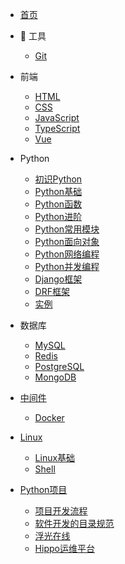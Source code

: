 * [<span class="iconfont icon-icon_fabu"></span> 首页](/README.md)

* 🔨 工具

  + [Git](docs/工具/README.md?id=Git)

* 前端

  + [HTML](/docs/前端/README.md?id=HTML)
  + [CSS](/docs/前端/README.md?id=CSS)
  + [JavaScript](/docs/前端/README.md?id=JavaScript)
  + [TypeScript](/docs/前端/README.md?id=TypeScript)
  + [Vue](/docs/前端/README.md?id=Vue)

* Python

  + [初识Python](/docs/Python/README.md?id=初识Python)
  + [Python基础](/docs/Python/README.md?id=Python基础)
  + [Python函数](/docs/Python/README.md?id=Python函数)
  + [Python进阶](/docs/Python/README.md?id=Python进阶)
  + [Python常用模块](/docs/Python/README.md?id=Python常用模块)
  + [Python面向对象](/docs/Python/README.md?id=Python面向对象)
  + [Python网络编程](/docs/Python/README.md?id=Python网络编程)
  + [Python并发编程](/docs/Python/README.md?id=Python并发编程)
  + [Django框架](/docs/Python/README.md?id=Django框架)
  + [DRF框架](/docs/Python/README.md?id=DRF框架)
  + [实例](/docs/Python/README.md?id=实例)

* 数据库

  + [MySQL](/docs/数据库/README.md?id=MySQL)
  + [Redis](/docs/数据库/README.md?id=Redis)
  + [PostgreSQL](/docs/数据库/README.md?id=PostgreSQL)
  + [MongoDB](/docs/数据库/README.md?id=MongoDB)

* [中间件](/docs/中间件/README.md)

  + [Docker](/docs/中间件/README.md?id=Docker)

* [Linux](/docs/Linux/README.md)

  + [Linux基础](/docs/Linux/README.md?id=Linux基础)
  + [Shell](/docs/Linux/README.md?id=Shell)

* [Python项目](/docs/项目/README.md)

  + [项目开发流程](/docs/项目/README.md?id=项目开发流程)
  + [软件开发的目录规范](/docs/项目/README.md?id=软件开发的目录规范)
  + [浮光在线](/docs/项目/README.md?id=浮光在线)
  + [Hippo运维平台](/docs/项目/README.md?id=Hippo运维平台)

<!-- - [<span class="iconfont icon-wodeguanzhu"></span> 关于本站](关于/) -->
<!-- - [⛷ 生信交流群](链接) -->
<!-- - [<span class="iconfont icon-csdn"></span> CSDN](链接) -->
